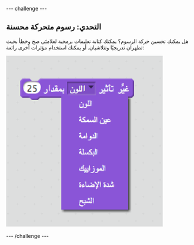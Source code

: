 \--- challenge \---

## التحدي: رسوم متحركة محسنة

هل يمكنك تحسين حركة الرسوم؟ يمكنك كتابة تعليمات برمجية لعلامتَي صح وخطأ بحيث تظهران تدريجيًا وتتلاشيان. أو يمكنك استخدام مؤثرات أخرى رائعة:

![لقطة الشاشة](images/brain-effects.png)

\--- /challenge \---